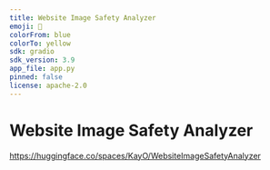 ```yaml
---
title: Website Image Safety Analyzer
emoji: 🧐
colorFrom: blue
colorTo: yellow
sdk: gradio
sdk_version: 3.9
app_file: app.py
pinned: false
license: apache-2.0
---
```


# Website Image Safety Analyzer
https://huggingface.co/spaces/KayO/WebsiteImageSafetyAnalyzer
